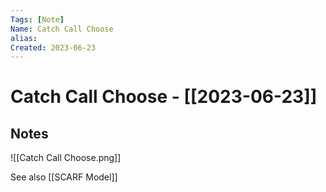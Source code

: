 ```yaml
---
Tags: [Note]
Name: Catch Call Choose
alias: 
Created: 2023-06-23
---
```

# Catch Call Choose - [[2023-06-23]]
## Notes
![[Catch Call Choose.png]]

See also [[SCARF Model]]
